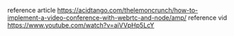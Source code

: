 reference article
https://acidtango.com/thelemoncrunch/how-to-implement-a-video-conference-with-webrtc-and-node/amp/
reference vid
https://www.youtube.com/watch?v=aiVVpHp5LcY
